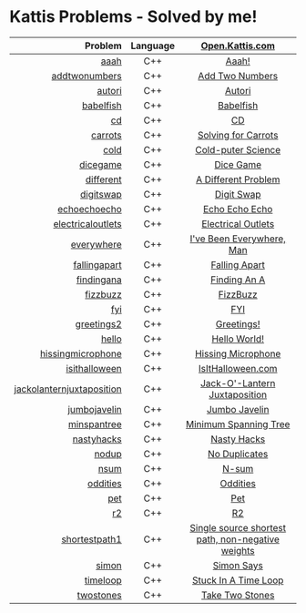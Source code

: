 # Kattis Problems - Solved by me!

| Problem | Language | [Open.Kattis.com](https://open.kattis.com/) |
|-----------:|:---------:|:------------:|
| [aaah](https://github.com/EvelioOrnelas/eornelas-Kattis/blob/master/Aaah.cpp)  | C++ | [Aaah!](https://open.kattis.com/problems/aaah)  |
| [addtwonumbers](https://github.com/EvelioOrnelas/eornelas-Kattis/blob/master/addtwonumbers.cpp)  | C++ | [Add Two Numbers](https://open.kattis.com/problems/addtwonumbers)  |
| [autori](https://github.com/EvelioOrnelas/eornelas-Kattis/blob/master/Autori.cpp)  | C++ | [Autori](https://open.kattis.com/problems/autori)  |
| [babelfish](https://github.com/EvelioOrnelas/eornelas-Kattis/blob/master/Babelfish.cpp)  | C++ | [Babelfish](https://open.kattis.com/problems/babelfish)  |
| [cd](https://github.com/EvelioOrnelas/eornelas-Kattis/blob/master/CD.cpp)  | C++ | [CD](https://open.kattis.com/problems/cd)  |
| [carrots](https://github.com/EvelioOrnelas/eornelas-Kattis/blob/master/Carrots.cpp)  | C++ | [Solving for Carrots](https://open.kattis.com/problems/carrots)  |
| [cold](https://github.com/EvelioOrnelas/eornelas-Kattis/blob/master/Cold.cpp)  | C++ | [Cold-puter Science](https://open.kattis.com/problems/cold)  |
| [dicegame](https://github.com/EvelioOrnelas/eornelas-Kattis/blob/master/dicegame.cpp)  | C++ | [Dice Game](https://open.kattis.com/problems/dicegame)  |
| [different](https://github.com/EvelioOrnelas/eornelas-Kattis/blob/master/Different.cpp)  | C++ | [A Different Problem](https://open.kattis.com/problems/different)  |
| [digitswap](https://github.com/EvelioOrnelas/eornelas-Kattis/blob/master/digitswap.cpp)  | C++ | [Digit Swap](https://open.kattis.com/problems/digitswap)  |
| [echoechoecho](https://github.com/EvelioOrnelas/eornelas-Kattis/blob/master/echoechoecho.cpp)  | C++ | [Echo Echo Echo](https://open.kattis.com/problems/echoechoecho)  |
| [electricaloutlets](https://github.com/EvelioOrnelas/eornelas-Kattis/blob/master/electricaloutlets.cpp)  | C++ | [Electrical Outlets](https://open.kattis.com/problems/electricaloutlets)  |
| [everywhere](https://github.com/EvelioOrnelas/eornelas-Kattis/blob/master/Everywhere.cpp)  | C++ | [I've Been Everywhere, Man](https://open.kattis.com/problems/everywhere)  |
| [fallingapart](https://github.com/EvelioOrnelas/eornelas-Kattis/blob/master/FallingApart.cpp)  | C++ | [Falling Apart](https://open.kattis.com/problems/fallingapart)  |
| [findingana](https://github.com/EvelioOrnelas/eornelas-Kattis/blob/master/findingana.cpp)  | C++ | [Finding An A](https://open.kattis.com/problems/findingana)  |
| [fizzbuzz](https://github.com/EvelioOrnelas/eornelas-Kattis/blob/master/FizzBuzz.cpp)  | C++ | [FizzBuzz](https://open.kattis.com/problems/fizzbuzz)  |
| [fyi](https://github.com/EvelioOrnelas/eornelas-Kattis/blob/master/fyi.cpp)  | C++ | [FYI](https://open.kattis.com/problems/fyi)  |
| [greetings2](https://github.com/EvelioOrnelas/eornelas-Kattis/blob/master/greetings2.cpp)  | C++ | [Greetings!](https://open.kattis.com/problems/greetings2)  |
| [hello](https://github.com/EvelioOrnelas/eornelas-Kattis/blob/master/HelloWorld.cpp)  | C++ | [Hello World!](https://open.kattis.com/problems/hello)  |
| [hissingmicrophone](https://github.com/EvelioOrnelas/eornelas-Kattis/blob/master/HissingMicrophone.cpp)  | C++ | [Hissing Microphone](https://open.kattis.com/problems/hissingmicrophone)  |
| [isithalloween](https://github.com/EvelioOrnelas/eornelas-Kattis/blob/master/IsItHalloween.cpp)  | C++ | [IsItHalloween.com](https://open.kattis.com/problems/isithalloween)  |
| [jackolanternjuxtaposition](https://github.com/EvelioOrnelas/eornelas-Kattis/blob/master/jackolanternjuxtaposition.cpp)  | C++ | [Jack-O'-Lantern Juxtaposition](https://open.kattis.com/problems/jackolanternjuxtaposition)  |
| [jumbojavelin](https://github.com/EvelioOrnelas/eornelas-Kattis/blob/master/jumbojavelin.cpp)  | C++ | [Jumbo Javelin](https://open.kattis.com/problems/jumbojavelin)  |
| [minspantree](https://github.com/EvelioOrnelas/eornelas-Kattis/blob/master/MinSpanTree.cpp)  | C++ | [Minimum Spanning Tree](https://open.kattis.com/problems/minspantree)  |
| [nastyhacks](https://github.com/EvelioOrnelas/eornelas-Kattis/blob/master/NastyHacks.cpp)  | C++ | [Nasty Hacks](https://open.kattis.com/problems/nastyhacks)  |
| [nodup](https://github.com/EvelioOrnelas/eornelas-Kattis/blob/master/Nodup.cpp)  | C++ | [No Duplicates](https://open.kattis.com/problems/nodup)  |
| [nsum](https://github.com/EvelioOrnelas/eornelas-Kattis/blob/master/nsum.cpp)  | C++ | [N-sum](https://open.kattis.com/problems/nsum)  |
| [oddities](https://github.com/EvelioOrnelas/eornelas-Kattis/blob/master/Oddities.cpp)  | C++ | [Oddities](https://open.kattis.com/problems/oddities)  |
| [pet](https://github.com/EvelioOrnelas/eornelas-Kattis/blob/master/pet.cpp)  | C++ | [Pet](https://open.kattis.com/problems/pet)  |
| [r2](https://github.com/EvelioOrnelas/eornelas-Kattis/blob/master/R2.cpp)  | C++ | [R2](https://open.kattis.com/problems/r2)  |
| [shortestpath1](https://github.com/EvelioOrnelas/eornelas-Kattis/blob/master/ShortestPath1.cpp)  | C++ | [Single source shortest path, non-negative weights](https://open.kattis.com/problems/shortestpath1)  |
| [simon](https://github.com/EvelioOrnelas/eornelas-Kattis/blob/master/Simon.cpp)  | C++ | [Simon Says](https://open.kattis.com/problems/simon)  |
| [timeloop](https://github.com/EvelioOrnelas/eornelas-Kattis/blob/master/StuckInATimeLoop.cpp)  | C++ | [Stuck In A Time Loop](https://open.kattis.com/problems/timeloop)  |
| [twostones](https://github.com/EvelioOrnelas/eornelas-Kattis/blob/master/TwoStones.cpp)  | C++ | [Take Two Stones](https://open.kattis.com/problems/twostones)  |